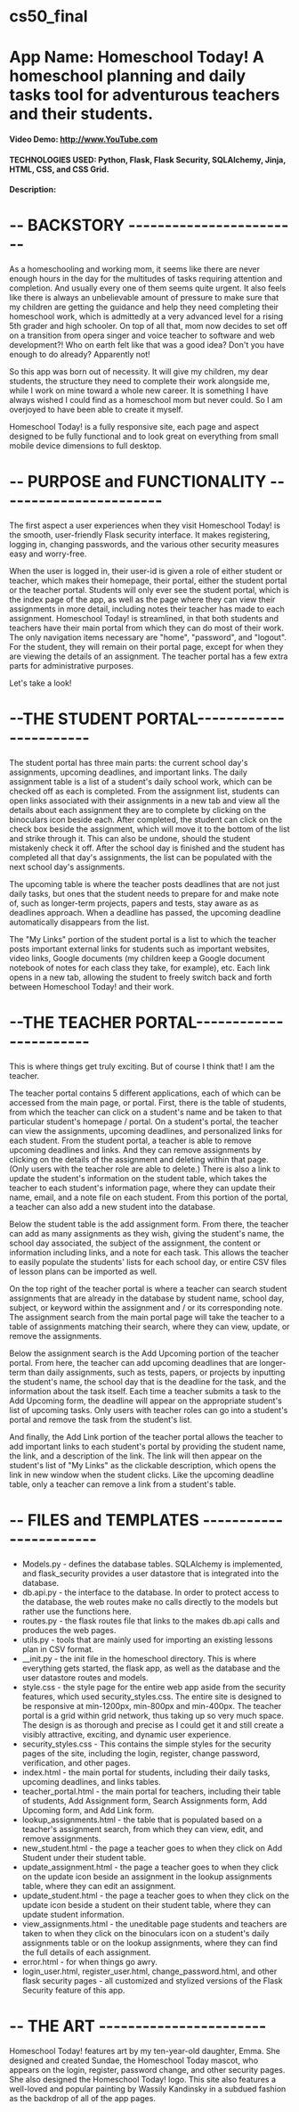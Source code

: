 # cs50_final

# App Name: Homeschool Today! A homeschool planning and daily tasks tool for adventurous teachers and their students.

#### Video Demo:  <http://www.YouTube.com>

#### TECHNOLOGIES USED: Python, Flask, Flask Security, SQLAlchemy, Jinja, HTML, CSS, and CSS Grid.

#### Description:
# -- BACKSTORY ------------------------
As a homeschooling and working mom, it seems like there are never enough hours in the day for the multitudes of tasks requiring attention and completion. And usually every one of them seems quite urgent. It also feels like there is always an unbelievable amount of pressure to make sure that my children are getting the guidance and help they need completing their homeschool work, which is admittedly at a very advanced level for a rising 5th grader and high schooler. On top of all that, mom now decides to set off on a transition from opera singer and voice teacher to software and web development?! Who on earth felt like that was a good idea? Don't you have enough to do already? Apparently not!

So this app was born out of necessity. It will give my children, my dear students, the structure they need to complete their work alongside me, while I work on mine toward a whole new career. It is something I have always wished I could find as a homeschool mom but never could. So I am overjoyed to have been able to create it myself. 

Homeschool Today! is a fully responsive site, each page and aspect designed to be fully functional and to look great on everything from small mobile device dimensions to full desktop.

# -- PURPOSE and FUNCTIONALITY -----------------------
The first aspect a user experiences when they visit Homeschool Today! is the smooth, user-friendly Flask security interface. It makes registering, logging in, changing passwords, and the various other security measures easy and worry-free.

When the user is logged in, their user-id is given a role of either student or teacher, which makes their homepage, their portal, either the student portal or the teacher portal. Students will only ever see the student portal, which is the index page of the app, as well as the page where they can view their assignments in more detail, including notes their teacher has made to each assignment. Homeschool Today! is streamlined, in that both students and teachers have their main portal from which they can do most of their work. The only navigation items necessary are "home", "password", and "logout". For the student, they will remain on their portal page, except for when they are viewing the details of an assignment. The teacher portal has a few extra parts for administrative purposes. 

Let's take a look!


# --THE STUDENT PORTAL-----------------------

The student portal has three main parts: the current school day's assignments, upcoming deadlines, and important links. The daily assignment table is a list of a student's daily school work, which can be checked off as each is completed. From the assignment list, students can open links associated with their assignments in a new tab and view all the details about each assignment they are to complete by clicking on the binoculars icon beside each. After completed, the student can click on the check box beside the assignment, which will move it to the bottom of the list and strike through it. This can also be undone, should the student mistakenly check it off. After the school day is finished and the student has completed all that day's assignments, the list can be populated with the next school day's assignments.

The upcoming table is where the teacher posts deadlines that are not just daily tasks, but ones that the student needs to prepare for and make note of, such as longer-term projects, papers and tests, stay aware as as deadlines approach. When a deadline has passed, the upcoming deadline automatically disappears from the list.

The "My Links" portion of the student portal is a list to which the teacher posts important external links for students such as important websites, video links, Google documents (my children keep a Google document notebook of notes for each class they take, for example), etc. Each link opens in a new tab, allowing the student to freely switch back and forth between Homeschool Today! and their work.


# --THE TEACHER PORTAL-----------------------

This is where things get truly exciting. But of course I think that! I am the teacher. 

The teacher portal contains 5 different applications, each of which can be accessed from the main page, or portal. First, there is the table of students, from which the teacher can click on a student's name and be taken to that particular student's homepage / portal. On a student's portal, the teacher can view the assignments, upcoming deadlines, and personalized links for each student. From the student portal, a teacher is able to remove upcoming deadlines and links. And they can remove assignments by clicking on the details of the assignment and deleting within that page. (Only users with the teacher role are able to delete.) There is also a link to update the student's information on the student table, which takes the teacher to each student's information page, where they can update their name, email, and a note file on each student. From this portion of the portal, a teacher can also add a new student into the database.

Below the student table is the add assignment form. From there, the teacher can add as many assignments as they wish, giving the student's name, the school day associated, the subject of the assignment, the content or information including links, and a note for each task. This allows the teacher to easily populate the students' lists for each school day, or entire CSV files of lesson plans can be imported as well.

On the top right of the teacher portal is where a teacher can search student assignments that are already in the database by student name, school day, subject, or keyword within the assignment and / or its corresponding note. The assignment search from the main portal page will take the teacher to a table of assignments matching their search, where they can view, update, or remove the assignments.

Below the assignment search is the Add Upcoming portion of the teacher portal. From here, the teacher can add upcoming deadlines that are longer-term than daily assignments, such as tests, papers, or projects by inputting the student's name, the school day that is the deadline for the task, and the information about the task itself. Each time a teacher submits a task to the Add Upcoming form, the deadline will appear on the appropriate student's list of upcoming tasks. Only users with teacher roles can go into a student's portal and remove the task from the student's list.

And finally, the Add Link portion of the teacher portal allows the teacher to add important links to each student's portal by providing the student name, the link, and a description of the link. The link will then appear on the student's list of "My Links" as the clickable description, which opens the link in new window when the student clicks. Like the upcoming deadline table, only a teacher can remove a link from a student's table.

# -- FILES and TEMPLATES -----------------------

* Models.py - defines the database tables. SQLAlchemy is implemented, and flask_security provides a user datastore that is integrated into the database. 
* db.api.py - the interface to the database. In order to protect access to the database, the web routes make no calls directly to the models but rather use the functions here.
* routes.py - the flask routes file that links to the makes db.api calls and produces the web pages.
* utils.py - tools that are mainly used for importing an existing lessons plan in CSV format.
* __init.py - the init file in the homeschool directory. This is where everything gets started, the flask app, as well as the database and the user datastore routes and models. 
* style.css - the style page for the entire web app aside from the security features, which used security_styles.css. The entire site is designed to be responsive at min-1200px, min-800px and min-400px. The teacher portal is a grid within grid network, thus taking up so very much space. The design is as thorough and precise as I could get it and still create a visibly attractive, exciting, and dynamic user experience.
* security_styles.css - This contains the simple styles for the security pages of the site, including the login, register, change password, verification, and other pages.
*  index.html - the main portal for students, including their daily tasks, upcoming deadlines, and links tables.
* teacher_portal.html - the main portal for teachers, including their table of students, Add Assignment form, Search Assignments form, Add Upcoming form, and Add Link form.
* lookup_assignments.html - the table that is populated based on a teacher's assignment search, from which they can view, edit, and remove assignments.
* new_student.html - the page a teacher goes to when they click on Add Student under their student table.
* update_assignment.html - the page a teacher goes to when they click on the update icon beside an assignment in the lookup assignments table, where they can edit an assignment.
* update_student.html - the page a teacher goes to when they click on the update icon beside a student on their student table, where they can update student information.
* view_assignments.html - the uneditable page students and teachers are taken to when they click on the binoculars icon on a student's daily assignments table or on the lookup assignments, where they can find the full details of each assignment.
* error.html - for when things go awry.
* login_user.html, register_user.html, change_password.html, and other flask security pages - all customized and stylized versions of the Flask Security feature of this app. 

# -- THE ART -----------------------
Homeschool Today! features art by my ten-year-old daughter, Emma. She designed and created Sundae, the Homeschool Today mascot, who appears on the login, register, password change, and other security pages. She also designed the Homeschool Today! logo. This site also features a well-loved and popular painting by Wassily Kandinsky in a subdued fashion as the backdrop of all of the app pages.


